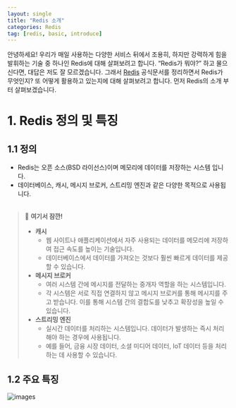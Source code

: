 ```yaml
---
layout: single
title: "Redis 소개"
categories: Redis
tag: [redis, basic, introduce]
---
```

안녕하세요! 우리가 매일 사용하는 다양한 서비스 뒤에서 조용히, 하지만 강력하게 힘을 발휘하는 기술 중 하나인 Redis에 대해 살펴보려고 합니다. “Redis가 뭐야?” 하고 물으신다면, 대답은 저도 잘 모르겠습니다. 그래서 [Redis](https://redis.io/docs/about/) 공식문서를 정리하면서 Redis가 무엇인지? 또 어떻게 활용하고 있는지에 대해 살펴보려고 합니다. 먼저 Redis의 소개 부터 살펴보겠습니다.
# 1. Redis 정의 및 특징
## 1.1 정의
- Redis는 오픈 소스(BSD 라이선스)이며 메모리에 데이터를 저장하는 시스템 입니다.
- 데이터베이스, 캐시, 메시지 브로커, 스트리밍 엔진과 같은 다양한 목적으로 사용됩니다.
<br><br>
> 📌 **여기서 잠깐!**
> - **캐시**
>     - 웹 사이트나 애플리케이션에서 자주 사용되는 데이터를 메모리에 저장하여 접근 속도를 높이는 기술입니다.
>     - 데이터베이스에서 데이터를 가져오는 것보다 훨씬 빠르게 데이터를 제공할 수 있습니다.
> - **메시지 브로커**
>     - 여러 시스템 간에 메시지를 전달하는 중개자 역할을 하는 시스템입니다.
>     - 각 시스템은 서로 직접 연결하지 않고 메시지 브로커를 통해 메시지를 주고 받습니다. 이를 통해 시스템 간의 결합도를 낮추고 확장성을 높일 수 있습니다.
> - **스트리밍 엔진**
>     - 실시간 데이터를 처리하는 시스템입니다. 데이터가 발생하는 즉시 처리해야 하는 경우에 사용됩니다.
>     - 예를 들어, 금융 시장 데이터, 소셜 미디어 데이터, IoT 데이터 등을 처리하는 데 사용할 수 있습니다.
## 1.2 주요 특징
![images](/images/2024-03-16-redis/git-flow_overall_graph.png)
